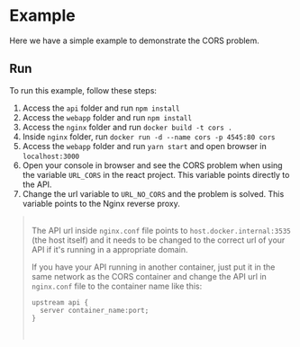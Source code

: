 # Example

Here we have a simple example to demonstrate the CORS problem.

## Run

To run this example, follow these steps:

1. Access the `api` folder and run `npm install`
2. Access the `webapp` folder and run `npm install`
3. Access the `nginx` folder and run `docker build -t cors .`
4. Inside `nginx` folder, run `docker run -d --name cors -p 4545:80 cors`
5. Access the `webapp` folder and run `yarn start` and open browser in `localhost:3000`
6. Open your console in browser and see the CORS problem when using the variable `URL_CORS` in the react project. This variable points directly to the API.
7. Change the url variable to `URL_NO_CORS` and the problem is solved. This variable points to the Nginx reverse proxy.

> \
> The API url inside `nginx.conf` file points to
> `host.docker.internal:3535` (the host itself)
> and it needs to be changed to the correct url
> of your API if it's running in a appropriate
> domain.
>
> If you have your API running in another container, just put it
> in the same network as the CORS container and
> change the API url in `nginx.conf` file
> to the container name like this:
>
> ```nginx
> upstream api {
>   server container_name:port;
> }
> ```
>
> &nbsp;
